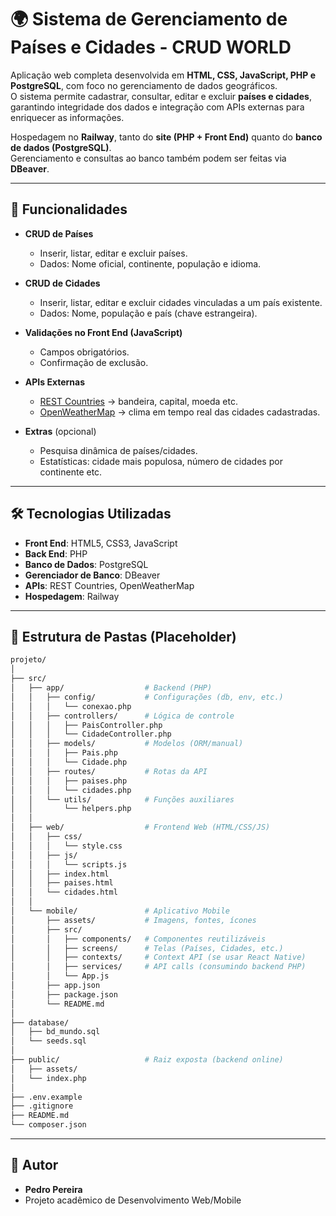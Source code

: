 # 🌍 Sistema de Gerenciamento de Países e Cidades  - CRUD WORLD

Aplicação web completa desenvolvida em **HTML, CSS, JavaScript, PHP e PostgreSQL**, com foco no gerenciamento de dados geográficos.  
O sistema permite cadastrar, consultar, editar e excluir **países e cidades**, garantindo integridade dos dados e integração com APIs externas para enriquecer as informações.  

Hospedagem no **Railway**, tanto do **site (PHP + Front End)** quanto do **banco de dados (PostgreSQL)**.  
Gerenciamento e consultas ao banco também podem ser feitas via **DBeaver**.  

---

## 🚀 Funcionalidades  

- **CRUD de Países**  
  - Inserir, listar, editar e excluir países.  
  - Dados: Nome oficial, continente, população e idioma.  

- **CRUD de Cidades**  
  - Inserir, listar, editar e excluir cidades vinculadas a um país existente.  
  - Dados: Nome, população e país (chave estrangeira).  

- **Validações no Front End (JavaScript)**  
  - Campos obrigatórios.  
  - Confirmação de exclusão.  

- **APIs Externas**  
  - [REST Countries](https://restcountries.com/) → bandeira, capital, moeda etc.  
  - [OpenWeatherMap](https://openweathermap.org/) → clima em tempo real das cidades cadastradas.  

- **Extras** (opcional)  
  - Pesquisa dinâmica de países/cidades.  
  - Estatísticas: cidade mais populosa, número de cidades por continente etc.  

---

## 🛠️ Tecnologias Utilizadas  

- **Front End**: HTML5, CSS3, JavaScript  
- **Back End**: PHP  
- **Banco de Dados**: PostgreSQL  
- **Gerenciador de Banco**: DBeaver  
- **APIs**: REST Countries, OpenWeatherMap  
- **Hospedagem**: Railway  

---

## 📂 Estrutura de Pastas  (Placeholder)

```bash
projeto/
│
├── src/
│   ├── app/                  # Backend (PHP)
│   │   ├── config/           # Configurações (db, env, etc.)
│   │   │   └── conexao.php
│   │   ├── controllers/      # Lógica de controle
│   │   │   ├── PaisController.php
│   │   │   └── CidadeController.php
│   │   ├── models/           # Modelos (ORM/manual)
│   │   │   ├── Pais.php
│   │   │   └── Cidade.php
│   │   ├── routes/           # Rotas da API
│   │   │   ├── paises.php
│   │   │   └── cidades.php
│   │   └── utils/            # Funções auxiliares
│   │       └── helpers.php
│   │
│   ├── web/                  # Frontend Web (HTML/CSS/JS)
│   │   ├── css/
│   │   │   └── style.css
│   │   ├── js/
│   │   │   └── scripts.js
│   │   ├── index.html
│   │   ├── paises.html
│   │   └── cidades.html
│   │
│   └── mobile/               # Aplicativo Mobile
│       ├── assets/           # Imagens, fontes, ícones
│       ├── src/
│       │   ├── components/   # Componentes reutilizáveis
│       │   ├── screens/      # Telas (Países, Cidades, etc.)
│       │   ├── contexts/     # Context API (se usar React Native)
│       │   ├── services/     # API calls (consumindo backend PHP)
│       │   └── App.js
│       ├── app.json
│       ├── package.json
│       └── README.md
│
├── database/
│   ├── bd_mundo.sql
│   └── seeds.sql
│
├── public/                   # Raiz exposta (backend online)
│   ├── assets/
│   └── index.php
│
├── .env.example
├── .gitignore
├── README.md
└── composer.json


```

---

## 📌 Autor

- **Pedro Pereira**
- Projeto acadêmico de Desenvolvimento Web/Mobile
